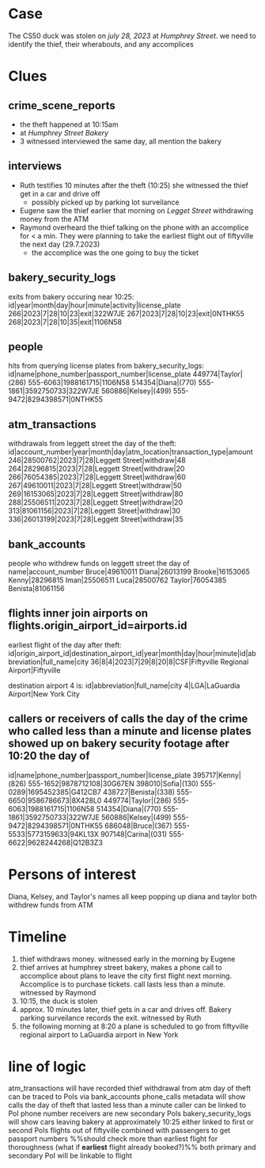 # Case

The CS50 duck was stolen on *july 28, 2023* at *Humphrey Street*.
we need to identify the thief, their wherabouts, and any accomplices

# Clues

## crime_scene_reports

- the theft happened at 10:15am
- at *Humphrey Street Bakery*
- 3 witnessed interviewed the same day, all mention the bakery

## interviews

- Ruth testifies 10 minutes after the theft (10:25) she witnessed the thief get in a car and drive off
    - possibly picked up by parking lot surveilance
- Eugene saw the thief earlier that morning on *Legget Street* withdrawing money from the ATM
- Raymond overheard the thief talking on the phone with an accomplice for < a min. They were planning to take the earliest flight out of fiftyville the next day (29.7.2023)
    - the accomplice was the one going to buy the ticket

## bakery_security_logs

exits from bakery occuring near 10:25:
id|year|month|day|hour|minute|activity|license_plate
266|2023|7|28|10|23|exit|322W7JE
267|2023|7|28|10|23|exit|0NTHK55
268|2023|7|28|10|35|exit|1106N58

## people

hits from querying license plates from bakery_security_logs:
id|name|phone_number|passport_number|license_plate
449774|Taylor|(286) 555-6063|1988161715|1106N58
514354|Diana|(770) 555-1861|3592750733|322W7JE
560886|Kelsey|(499) 555-9472|8294398571|0NTHK55

## atm_transactions

withdrawals from leggett street the day of the theft:
id|account_number|year|month|day|atm_location|transaction_type|amount
246|28500762|2023|7|28|Leggett Street|withdraw|48
264|28296815|2023|7|28|Leggett Street|withdraw|20
266|76054385|2023|7|28|Leggett Street|withdraw|60
267|49610011|2023|7|28|Leggett Street|withdraw|50
269|16153065|2023|7|28|Leggett Street|withdraw|80
288|25506511|2023|7|28|Leggett Street|withdraw|20
313|81061156|2023|7|28|Leggett Street|withdraw|30
336|26013199|2023|7|28|Leggett Street|withdraw|35

## bank_accounts

people who withdrew funds on leggett street the day of
name|account_number
Bruce|49610011
Diana|26013199
Brooke|16153065
Kenny|28296815
Iman|25506511
Luca|28500762
Taylor|76054385
Benista|81061156


## flights inner join airports on flights.origin_airport_id=airports.id

earliest flight of the day after theft:
id|origin_airport_id|destination_airport_id|year|month|day|hour|minute|id|abbreviation|full_name|city
36|8|4|2023|7|29|8|20|8|CSF|Fiftyville Regional Airport|Fiftyville

destination airport 4 is:
id|abbreviation|full_name|city
4|LGA|LaGuardia Airport|New York City

## callers or receivers of calls the day of the crime who called less than a minute and license plates showed up on bakery security footage after 10:20 the day of

id|name|phone_number|passport_number|license_plate
395717|Kenny|(826) 555-1652|9878712108|30G67EN
398010|Sofia|(130) 555-0289|1695452385|G412CB7
438727|Benista|(338) 555-6650|9586786673|8X428L0
449774|Taylor|(286) 555-6063|1988161715|1106N58
514354|Diana|(770) 555-1861|3592750733|322W7JE
560886|Kelsey|(499) 555-9472|8294398571|0NTHK55
686048|Bruce|(367) 555-5533|5773159633|94KL13X
907148|Carina|(031) 555-6622|9628244268|Q12B3Z3

# Persons of interest
Diana, Kelsey, and Taylor's names all keep popping up
diana and taylor both withdrew funds from ATM

# Timeline

1. thief withdraws money. witnessed early in the morning by Eugene
2. thief arrives at humphrey street bakery, makes a phone call to accomplice about plans to leave the city first flight next morning. Accomplice is to purchase tickets. call lasts less than a minute. witnessed by Raymond
3. 10:15, the duck is stolen
4. approx. 10 minutes later, thief gets in a car and drives off. Bakery parking surveilance records the exit. witnessed by Ruth
5. the following morning at 8:20 a plane is scheduled to go from fiftyville regional airport to LaGuardia airport in New York

# line of logic

atm_transactions will have recorded thief withdrawal from atm day of theft
    can be traced to PoIs via bank_accounts
phone_calls metadata will show calls the day of theft that lasted less than a minute
    caller can be linked to PoI phone number
    receivers are new secondary PoIs
bakery_security_logs will show cars leaving bakery at approximately 10:25
    either linked to first or second PoIs
flights out of fiftyville combined with passengers to get passport numbers
    %%should check more than earliest flight for thoroughness (what if **earliest** flight already booked?)%%
    both primary and secondary PoI will be linkable to flight
